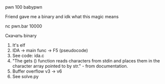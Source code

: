 pwn 100	babypwn

Friend gave me a binary and idk what this magic means

nc pwn.bar 10000

Скачать binary

1. It's elf
2. IDA -> main func -> F5 (pseudocode)
3. See code: ida.c
4. "The gets () function reads characters from stdin and places them in the character array pointed to by str." - from documentation.
5. Buffer overflow v3 -> v6
6. See solve.py